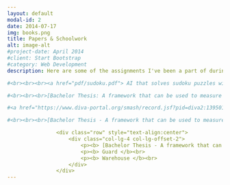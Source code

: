 ```yaml
---
layout: default
modal-id: 2
date: 2014-07-17
img: books.png
title: Papers & Schoolwork
alt: image-alt
#project-date: April 2014
#client: Start Bootstrap
#category: Web Development
description: Here are some of the assignments I've been a part of during my studies at KTH.

#<br><br><br><a href="pdf/sudoku.pdf"> AI that solves sudoku puzzles with a GUI showing placement step by step.</a>

#<br><br><br>[Bachelor Thesis: A framework that can be used to measure the time distribution for injection, detection and the fixing of software errors](https://www.diva-portal.org/smash/record.jsf?pid=diva2:1395015)

#<a href="https://www.diva-portal.org/smash/record.jsf?pid=diva2:1395015"> Bachelor Thesis - A framework that can be used to measure the time distribution for injection, detection and the fixing of software errors] /a>

#<br><br><br>[Bachelor Thesis - A framework that can be used to measure the time distribution for injection, detection and the fixing of software errors](https://www.diva-portal.org/smash/record.jsf?pid=diva2:1395015)

                <div class="row" style="text-align:center">
                    <div class="col-lg-4 col-lg-offset-2">
                        <p><b> [Bachelor Thesis - A framework that can be used to measure the time distribution for injection, detection and the fixing of software errors](https://www.diva-portal.org/smash/record.jsf?pid=diva2:1395015) </b><br> 
                        <p><b> Guard </b><br> 
                        <p><b> Warehouse </b><br> 
                    </div>
                </div>
---
```

